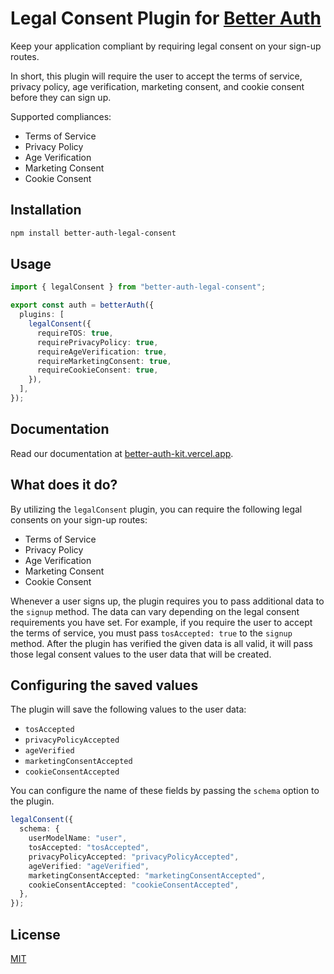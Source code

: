 # Legal Consent Plugin for [Better Auth](https://github.com/better-auth/better-auth)

Keep your application compliant by requiring legal consent on your sign-up routes.

In short, this plugin will require the user to accept the terms of service, privacy policy, age verification, marketing consent, and cookie consent before they can sign up.

Supported compliances:

- Terms of Service
- Privacy Policy
- Age Verification
- Marketing Consent
- Cookie Consent

## Installation

```bash
npm install better-auth-legal-consent
```

## Usage

```ts
import { legalConsent } from "better-auth-legal-consent";

export const auth = betterAuth({
  plugins: [
    legalConsent({
      requireTOS: true,
      requirePrivacyPolicy: true,
      requireAgeVerification: true,
      requireMarketingConsent: true,
      requireCookieConsent: true,
    }),
  ],
});
```

## Documentation

Read our documentation at [better-auth-kit.vercel.app](https://better-auth-kit.vercel.app/docs/plugins/legal-consent).

## What does it do?

By utilizing the `legalConsent` plugin, you can require the following legal consents on your sign-up routes:

- Terms of Service
- Privacy Policy
- Age Verification
- Marketing Consent
- Cookie Consent

Whenever a user signs up, the plugin requires you to pass additional data to the `signup` method.
The data can vary depending on the legal consent requirements you have set.
For example, if you require the user to accept the terms of service, you must pass `tosAccepted: true` to the `signup` method.
After the plugin has verified the given data is all valid, it will pass those legal consent values to the user data that will be created.

## Configuring the saved values

The plugin will save the following values to the user data:

- `tosAccepted`
- `privacyPolicyAccepted`
- `ageVerified`
- `marketingConsentAccepted`
- `cookieConsentAccepted`

You can configure the name of these fields by passing the `schema` option to the plugin.

```ts
legalConsent({
  schema: {
    userModelName: "user",
    tosAccepted: "tosAccepted",
    privacyPolicyAccepted: "privacyPolicyAccepted",
    ageVerified: "ageVerified",
    marketingConsentAccepted: "marketingConsentAccepted",
    cookieConsentAccepted: "cookieConsentAccepted",
  },
});
```

## License

[MIT](LICENSE)
